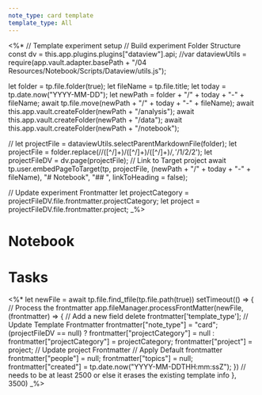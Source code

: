 ```yaml
---
note_type: card template
template_type: All
---
```

<%*
// Template experiment setup 
// Build experiment Folder Structure
const dv = this.app.plugins.plugins["dataview"].api;
//var dataviewUtils = require(app.vault.adapter.basePath + "/04 Resources/Notebook/Scripts/Dataview/utils.js");

let folder = tp.file.folder(true);
let fileName = tp.file.title;
let today = tp.date.now("YYYY-MM-DD");
let newPath = folder + "/" + today + "-" + fileName;
await tp.file.move(newPath + "/" + today + "-" + fileName);
await this.app.vault.createFolder(newPath + "/analysis");
await this.app.vault.createFolder(newPath + "/data");
await this.app.vault.createFolder(newPath + "/notebook");

// let projectFile = dataviewUtils.selectParentMarkdownFile(folder);
let projectFile = folder.replace(/\/([^\/]+)\/([^\/]+)\/([^\/]+)$/, '/$1/$2/$2');
let projectFileDV = dv.page(projectFile);
// Link to Target project
await tp.user.embedPageToTarget(tp, projectFile, (newPath + "/" + today + "-" + fileName), "# Notebook", "## ", linkToHeading = false); 

// Update experiment Frontmatter
let projectCategory = projectFileDV.file.frontmatter.projectCategory;
let project = projectFileDV.file.frontmatter.project;
_%>
# Notebook

# Tasks

<%*
  let newFile = await tp.file.find_tfile(tp.file.path(true))
setTimeout(() => {
  // Process the frontmatter
  app.fileManager.processFrontMatter(newFile, (frontmatter) => {
    // Add a new field
		delete frontmatter['template_type'];
		// Update Template Frontmatter
		frontmatter["note_type"] = "card";
		(projectFileDV == null) ? frontmatter["projectCategory"] = null : frontmatter["projectCategory"] = projectCategory;
		frontmatter["project"] = project;
		// Update project Frontmatter
        // Apply Default frontmatter
		frontmatter["people"] = null;
        frontmatter["topics"] = null;
        frontmatter["created"] = tp.date.now("YYYY-MM-DDTHH:mm:ssZ");
  })
  // needs to be at least 2500 or else it erases the existing template info
  }, 3500) _%>